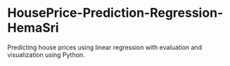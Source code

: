 # HousePrice-Prediction-Regression-HemaSri
Predicting house prices using linear regression with evaluation and visualization using Python.
